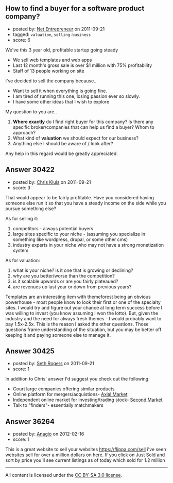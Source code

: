 ## How to find a buyer for a software product company?

- posted by: [Net Entrepreneur](https://stackexchange.com/users/-1/13448-net-entrepreneur) on 2011-09-21
- tagged: `valuation`, `selling-business`
- score: 6

We've this 3 year old, profitable startup going steady 

 - We sell web templates and web apps
 - Last 12 month's gross sale is over $1 million with 75% profitability
 - Staff of 13 people working on site

I've decided to sell the company because..

 - Want to sell it when everything is going fine. 
 - I am tired of running this one, losing passion ever so slowly.
 - I have some other ideas that I wish to explore


My question to you are..

 1. **Where exactly** do I find right buyer for this company? Is there any specific broker/companies that can help us find a buyer? Whom to approach?
 2. What kind of **valuation** we should expect for our business?
 3. Anything else I should be aware of / look after?

Any help in this regard would be greatly appreciated.


## Answer 30422

- posted by: [Chris Kluis](https://stackexchange.com/users/-1/9207-chris-kluis) on 2011-09-21
- score: 3

That would appear to be fairly profitable.  Have you considered having someone else run it so that you have a steady income on the side while you pursue something else?

As for selling it:

 1. competitors - always potential buyers
 2. large sites specific to your niche - (assuming you specialize in something like wordpress, drupal, or some other cms)
 3. industry experts in your niche who may not have a strong monetization system

As for valuation:

 1. what is your niche? is it one that is growing or declining?
 2. why are you better/worse than the competition?
 3. is it scalable upwards or are you fairly plateaued?
 4. are revenues up last year or down from previous years?

Templates are an interesting item with themeforest being an obvious powerhouse - most people know to look their first or one of the specialty sites.  I would try and figure out your chance at long term success before I was willing to invest (you know assuming I won the lotto).  But, given the industry and the need for always fresh themes - I would probably want to pay 1.5x-2.5x.  This is the reason I asked the other questions.  Those questions frame understanding of the situation, but you may be better off keeping it and paying someone else to manage it.

 


## Answer 30425

- posted by: [Seth Rogers](https://stackexchange.com/users/-1/13038-seth-rogers) on 2011-09-21
- score: 1

<p>In addition to Chris' answer I'd suggest you check out the following:</p>

<ul>
<li>Court large companies offering similar products</li>
<li>Online platform for mergers/acquistions- <a href="https://www.axialmarket.com/" rel="nofollow">Axial Market</a></li>
<li>Independent online market for investing/trading stock- <a href="https://www.secondmarket.com/" rel="nofollow">Second Market</a></li>
<li>Talk to "finders"- essentially matchmakers</li>
</ul>



## Answer 36264

- posted by: [Anagio](https://stackexchange.com/users/-1/14857-anagio) on 2012-02-16
- score: 1

This is a great website to sell your websites https://flippa.com/sell i've seen websites sell for over a million dollars on here. If you click on Just Sold and sort by price you'll see current listings as of today which sold for 1.2 million



---

All content is licensed under the [CC BY-SA 3.0 license](https://creativecommons.org/licenses/by-sa/3.0/).
